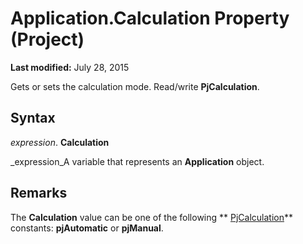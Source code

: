 
# Application.Calculation Property (Project)

 **Last modified:** July 28, 2015

Gets or sets the calculation mode. Read/write  **PjCalculation**.

## Syntax

 _expression_. **Calculation**

 _expression_A variable that represents an  **Application** object.


## Remarks

The  **Calculation** value can be one of the following ** [PjCalculation](cc8ca005-7ba3-6387-ba3c-bb8ba75b1255.md)** constants: **pjAutomatic** or **pjManual**. 


